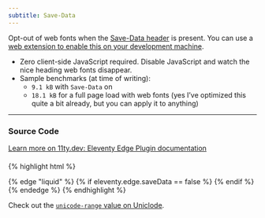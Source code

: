 ```yaml
---
subtitle: Save-Data
---
```

Opt-out of web fonts when the [Save-Data header](https://web.dev/optimizing-content-efficiency-save-data/) is present. You can use a [web extension to enable this on your development machine](https://www.daniel.priv.no/web-extensions/save-data.html).

* Zero client-side JavaScript required. Disable JavaScript and watch the nice heading web fonts disappear.
* Sample benchmarks (at time of writing):
	* `9.1 kB` with `Save-Data` on
	* `18.1 kB` for a full page load with web fonts (yes I’ve optimized this quite a bit already, but you can apply it to anything)
---

### Source Code

<a href="https://www.11ty.dev/docs/plugins/edge/">Learn more on 11ty.dev: Eleventy Edge Plugin documentation</a>

#### 

{% highlight html %}
<head>
	<!-- … -->
	{% edge "liquid" %}
	{% if eleventy.edge.saveData == false %}
		<link rel="preload" href="/static/BenchNine-Bold-subset.woff2" as="font" type="font/woff2" crossorigin>
		<style>
		@font-face {
			font-family: BenchNine;
			src: url("/static/BenchNine-Bold-subset.woff2") format("woff2");
			font-weight: 700;
			font-display: swap;
			unicode-range: U+21,U+28,U+29,U+2D-3A,U+3F,U+41-5A,U+5F,U+61-7A;
		}
		</style>
	{% endif %}
	{% endedge %}
	<!-- … -->
</head>
{% endhighlight %}

Check out the [`unicode-range` value on Uniclode](https://uniclode.zachleat.dev/_21x28x29x2D-3Ax3Fx41-5Ax5Fx61-7A/).